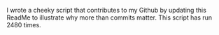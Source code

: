 I wrote a cheeky script that contributes to my Github by updating this ReadMe to illustrate why more than commits matter. This script has run 2480 times.